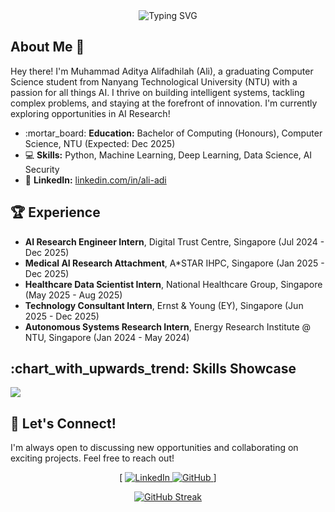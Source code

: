 <div align="center">

<img src="https://readme-typing-svg.herokuapp.com/?font=Fira%20Code&center=true&vCenter=true&width=600&height=45&lines=Muhammad+Aditya+Alifadhilah;AI+Enthusiast;Data+Scientist;Always+Learning!" alt="Typing SVG" />

</div>

## About Me 👋

Hey there! I'm Muhammad Aditya Alifadhilah (Ali), a graduating Computer Science student from Nanyang Technological University (NTU) with a passion for all things AI. I thrive on building intelligent systems, tackling complex problems, and staying at the forefront of innovation. I'm currently exploring opportunities in AI Research!

*   :mortar\_board: **Education:** Bachelor of Computing (Honours), Computer Science, NTU (Expected: Dec 2025)
*   :computer: **Skills:** Python, Machine Learning, Deep Learning, Data Science, AI Security
*   :link: **LinkedIn:** [linkedin.com/in/ali-adi](https://www.linkedin.com/in/ali-adi)

## :trophy:  Experience

*   **AI Research Engineer Intern**, Digital Trust Centre, Singapore (Jul 2024 - Dec 2025)
*   **Medical AI Research Attachment**, A\*STAR IHPC, Singapore (Jan 2025 - Dec 2025)
*   **Healthcare Data Scientist Intern**, National Healthcare Group, Singapore (May 2025 - Aug 2025)
*   **Technology Consultant Intern**, Ernst & Young (EY), Singapore (Jun 2025 - Dec 2025)
*   **Autonomous Systems Research Intern**, Energy Research Institute @ NTU, Singapore (Jan 2024 - May 2024)

## :chart\_with\_upwards\_trend: Skills Showcase

<p align="left">
<a href="https://skillicons.dev">
    <img src="https://skillicons.dev/icons?i=py,cpp,pytorch,tensorflow,docker,git,github,linux" />
</a>
</p>

## :handshake: Let's Connect!

I'm always open to discussing new opportunities and collaborating on exciting projects. Feel free to reach out!

<div align="center">
  [
    <a href="https://www.linkedin.com/in/ali-adi/" rel="noreferrer">
      <img
        src="https://img.shields.io/badge/LinkedIn-blue?style=for-the-badge&logo=linkedin&logoColor=white"
        alt="LinkedIn"
      />
    </a>
    <a href="https://github.com/ali-adi" rel="noreferrer">
      <img
        src="https://img.shields.io/badge/GitHub-black?style=for-the-badge&logo=github&logoColor=white"
        alt="GitHub"
      />
    </a>
  ]
    
  <br>

[![GitHub Streak](https://github-readme-streak-stats.herokuapp.com/?user=ali-adi&theme=dark)](https://git.io/streak-stats)

  <br>
    
  <img src="https://komarev.com/ghpvc/?username=ali-adi&style=flat-square&color=blue" alt=""/>
</div>

